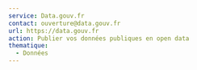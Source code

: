 ```yaml
---
service: Data.gouv.fr
contact: ouverture@data.gouv.fr
url: https://data.gouv.fr
action: Publier vos données publiques en open data
thematique:
  - Données
---
```

